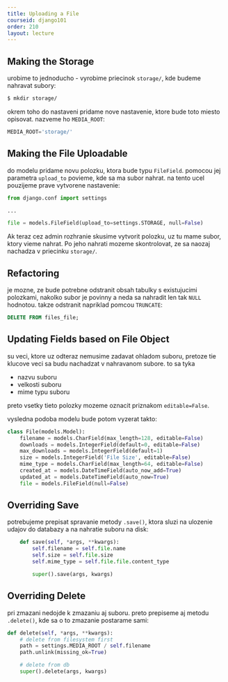 ```yaml
---
title: Uploading a File
courseid: django101
order: 210
layout: lecture
---
```


## Making the Storage

urobime to jednoducho - vyrobime priecinok `storage/`, kde budeme nahravat subory:

```bash
$ mkdir storage/
```

okrem toho do nastaveni pridame nove nastavenie, ktore bude toto miesto opisovat. nazveme ho `MEDIA_ROOT`:

```python
MEDIA_ROOT='storage/'
```


## Making the File Uploadable

do modelu pridame novu polozku, ktora bude typu `FileField`. pomocou jej parametra `upload_to` povieme, kde sa ma subor nahrat. na tento ucel pouzijeme prave vytvorene nastavenie:

```python
from django.conf import settings

...

file = models.FileField(upload_to=settings.STORAGE, null=False)
```

Ak teraz cez admin rozhranie skusime vytvorit polozku, uz tu mame subor, ktory vieme nahrat. Po jeho nahrati mozeme skontrolovat, ze sa naozaj nachadza v priecinku `storage/`.


## Refactoring

je mozne, ze bude potrebne odstranit obsah tabulky s existujucimi polozkami, nakolko subor je povinny a neda sa nahradit len tak `NULL` hodnotou. takze odstranit napriklad pomcou `TRUNCATE`:

```sql
DELETE FROM files_file;
```


## Updating Fields based on File Object

su veci, ktore uz odteraz nemusime zadavat ohladom suboru, pretoze tie klucove veci sa budu nachadzat v nahravanom subore. to sa tyka

* nazvu suboru
* velkosti suboru
* mime typu suboru

preto vsetky tieto polozky mozeme oznacit priznakom `editable=False`.

vysledna podoba modelu bude potom vyzerat takto:

```python
class File(models.Model):
    filename = models.CharField(max_length=128, editable=False)
    downloads = models.IntegerField(default=0, editable=False)
    max_downloads = models.IntegerField(default=1)
    size = models.IntegerField('File Size', editable=False)
    mime_type = models.CharField(max_length=64, editable=False)
    created_at = models.DateTimeField(auto_now_add=True)
    updated_at = models.DateTimeField(auto_now=True)
    file = models.FileField(null=False)
```


## Overriding Save

potrebujeme prepisat spravanie metody `.save()`, ktora sluzi na ulozenie udajov do databazy a na nahratie suboru na disk:


```python
    def save(self, *args, **kwargs):
        self.filename = self.file.name
        self.size = self.file.size
        self.mime_type = self.file.file.content_type

        super().save(args, kwargs)
```


## Overriding Delete

pri zmazani nedojde k zmazaniu aj suboru. preto prepiseme aj metodu `.delete()`, kde sa o to zmazanie postarame sami:

```python
def delete(self, *args, **kwargs):
    # delete from filesystem first
    path = settings.MEDIA_ROOT / self.filename
    path.unlink(missing_ok=True)

    # delete from db
    super().delete(args, kwargs)
```